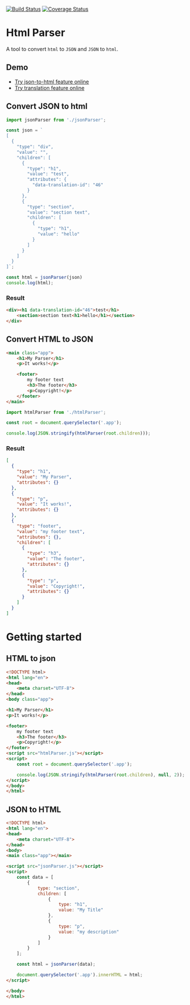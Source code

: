 [![Build Status](https://travis-ci.org/MaartenGDev/html-parser.svg?branch=master)](https://travis-ci.org/MaartenGDev/html-parser)
[![Coverage Status](https://coveralls.io/repos/github/MaartenGDev/html-parser/badge.svg?branch=master)](https://coveralls.io/github/MaartenGDev/html-parser?branch=master)

# Html Parser
A tool to convert `html` to `JSON` and `JSON` to `html`.

## Demo
- [Try json-to-html feature online](https://maartengdev.github.io/html-parser/)
- [Try translation feature online](https://maartengdev.github.io/html-parser/translation.html)

## Convert JSON to html

```js
import jsonParser from './jsonParser';

const json = `
[
  {
    "type": "div",
    "value": "",
    "children": [
      {
        "type": "h1",
        "value": "test",
        "attributes": {
          "data-translation-id": "46"
        }
      },
      {
        "type": "section",
        "value": "section text",
        "children": [
          {
            "type": "h1",
            "value": "hello"
          }
        ]
      }
    ]
  }
]`;

const html = jsonParser(json)
console.log(html);
```
### Result
```html
<div><h1 data-translation-id="46">test</h1>
    <section>section text<h1>hello</h1></section>
</div>
```

## Convert HTML to JSON
```html
<main class="app">
    <h1>My Parser</h1>
    <p>It works!</p>

    <footer>
        my footer text
        <h3>The footer</h3>
        <p>Copyright!</p>
    </footer>
</main>
```
```js
import htmlParser from './htmlParser';

const root = document.querySelector('.app');

console.log(JSON.stringify(htmlParser(root.children)));
```

### Result
```json
[
  {
    "type": "h1",
    "value": "My Parser",
    "attributes": {}
  },
  {
    "type": "p",
    "value": "It works!",
    "attributes": {}
  },
  {
    "type": "footer",
    "value": "my footer text",
    "attributes": {},
    "children": [
      {
        "type": "h3",
        "value": "The footer",
        "attributes": {}
      },
      {
        "type": "p",
        "value": "Copyright!",
        "attributes": {}
      }
    ]
  }
]
```

# Getting started

## HTML to json 
```html
<!DOCTYPE html>
<html lang="en">
<head>
    <meta charset="UTF-8">
</head>
<body class="app">

<h1>My Parser</h1>
<p>It works!</p>

<footer>
    my footer text
    <h3>The footer</h3>
    <p>Copyright!</p>
</footer>
<script src="htmlParser.js"></script>
<script>
    const root = document.querySelector('.app');

    console.log(JSON.stringify(htmlParser(root.children), null, 2));
</script>
</body>
</html>
```

## JSON to HTML
```html
<!DOCTYPE html>
<html lang="en">
<head>
    <meta charset="UTF-8">
</head>
<body>
<main class="app"></main>

<script src="jsonParser.js"></script>
<script>
    const data = [
        {
            type: "section",
            children: [
                {
                    type: "h1",
                    value: "My Title"
                },
                {
                    type: "p",
                    value: "my description"
                }
            ]
        }
    ];

    const html = jsonParser(data);

    document.querySelector('.app').innerHTML = html;
</script>

</body>
</html>
```
